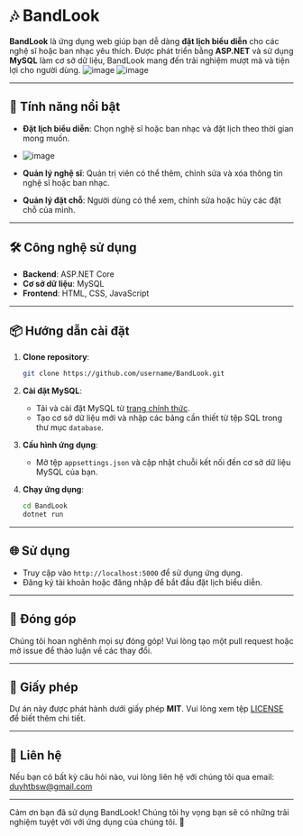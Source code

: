 # 🎶 BandLook

**BandLook** là ứng dụng web giúp bạn dễ dàng **đặt lịch biểu diễn** cho các nghệ sĩ hoặc ban nhạc yêu thích. Được phát triển bằng **ASP.NET** và sử dụng **MySQL** làm cơ sở dữ liệu, BandLook mang đến trải nghiệm mượt mà và tiện lợi cho người dùng.
![image](https://github.com/user-attachments/assets/bf076993-be83-45c6-96ba-28f69a9ddd20)
![image](https://github.com/user-attachments/assets/32f49609-824c-4210-b97c-597e43aa8825)

---

## 🚀 Tính năng nổi bật

- **Đặt lịch biểu diễn**: Chọn nghệ sĩ hoặc ban nhạc và đặt lịch theo thời gian mong muốn.
- ![image](https://github.com/user-attachments/assets/f15387c4-31d2-4c23-a30f-d6668b284b61)

- **Quản lý nghệ sĩ**: Quản trị viên có thể thêm, chỉnh sửa và xóa thông tin nghệ sĩ hoặc ban nhạc.
- **Quản lý đặt chỗ**: Người dùng có thể xem, chỉnh sửa hoặc hủy các đặt chỗ của mình.


---

## 🛠 Công nghệ sử dụng

- **Backend**: ASP.NET Core
- **Cơ sở dữ liệu**: MySQL
- **Frontend**: HTML, CSS, JavaScript

---

## 📦 Hướng dẫn cài đặt

1. **Clone repository**:
   ```bash
   git clone https://github.com/username/BandLook.git
   ```

2. **Cài đặt MySQL**:
   - Tải và cài đặt MySQL từ [trang chính thức](https://www.mysql.com/).
   - Tạo cơ sở dữ liệu mới và nhập các bảng cần thiết từ tệp SQL trong thư mục `database`.

3. **Cấu hình ứng dụng**:
   - Mở tệp `appsettings.json` và cập nhật chuỗi kết nối đến cơ sở dữ liệu MySQL của bạn.

4. **Chạy ứng dụng**:
   ```bash
   cd BandLook
   dotnet run
   ```

---

## 🌐 Sử dụng

- Truy cập vào `http://localhost:5000` để sử dụng ứng dụng.
- Đăng ký tài khoản hoặc đăng nhập để bắt đầu đặt lịch biểu diễn.

---

## 🤝 Đóng góp

Chúng tôi hoan nghênh mọi sự đóng góp! Vui lòng tạo một pull request hoặc mở issue để thảo luận về các thay đổi.

---

## 📄 Giấy phép

Dự án này được phát hành dưới giấy phép **MIT**. Vui lòng xem tệp [LICENSE](LICENSE) để biết thêm chi tiết.

---

## 📧 Liên hệ

Nếu bạn có bất kỳ câu hỏi nào, vui lòng liên hệ với chúng tôi qua email: duyhtbsw@gmail.com

---

Cảm ơn bạn đã sử dụng BandLook! Chúng tôi hy vọng bạn sẽ có những trải nghiệm tuyệt vời với ứng dụng của chúng tôi. 🎉
